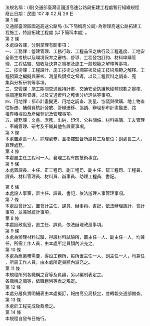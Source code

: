 法規名稱：(廢)交通部臺灣區國道高速公路局拓建工程處暫行組織規程  
廢止日期：民國 107 年 02 月 26 日  
第 1 條  
交通部臺灣區國道高速公路局 (以下簡稱高公局) 為辦理高速公路拓建工  
程施工，特設拓建工程處 (以下簡稱本處) 。  
第 2 條  
本處設各課，分別掌理有關事項：  
一、工務課：營建管理、工務行政、工程品保之執行及工程進度、工地安  
全衛生考核以及環境保育之審核、督導、工程發包訂約、材料申購管  
理、工程估驗、驗收及決算之審核及施工一般規範之解釋等事項。  
二、技術課：工程設計、施工技術之協調審核及施工技術規範之解釋、工  
程預算之編擬與審核、測量與鑽探之督導，以及工程資料之調查、蒐  
集與分析研判等事項。  
三、交管課：施工期間交通維持計畫、交通安全防護軟硬體規劃之審核、  
協調連繫與督導，以及交通資料之蒐集分析評估等事項。  
四、用地課：都市計畫變更、用地之調查、測量、協議與徵購、地上物查  
估拆遷、補償費核計發放、管線遷移、協調、辦理都市計畫變更、路  
權界樁埋設及產權登記及管理事項。  
五、總務課：文書、庶務、出納、印信、公共關係、材料採購、工友管理  
、車輛管理、研考及不屬其他各課室事項。  
第 3 條  
本處置處長一人，綜理處務，並指揮監督所屬員工及單位；副處長二人，  
襄理處務。  
第 4 條  
本處置主任工程司一人，襄理工程有關技術事宜。  
第 5 條  
本處置課長、主任、正工程司、副工程司、副主任、幫工程司、工程員、  
課員、材料管理員、材料員、辦事員、助理工程員、書記。  


第 6 條  
本處設人事室，置主任、課員、書記，依法辦理人事管理事項。  
第 7 條  
本處設會計室，置會計主任、課員、辦事員、書記，依法辦理歲計、會計  
事項，並兼辦統計事項。  
第 8 條  
本處設政風室，置主任、課員，依法辦理政風事項。  
第 9 條  
本處為辦理材料試驗，得設材料試驗所，置主任一人、副主任一人，均兼  
任，所需工作人員，由本處所定員額內派充之。  
第 10 條  
本處為應業務需要，得設工務所，每所置主任一人、副主任一人，均兼任  
，所需工作人員，由本處所定員額內派充之。  
第 11 條  
本規程所列各職稱之官等及員額，另以編制表定之。  
各職稱之職等，依職務列等表之規定。  
第 12 條  
本處分層負責明細表由本處擬訂，報由高公局核定，並轉報交通部備查。  
第 13 條  
本處於工程完成後裁撤之。  
第 14 條  
本規程自發布日施行。  



